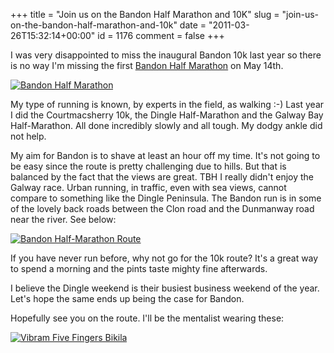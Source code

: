 +++
title = "Join us on the Bandon Half Marathon and 10K"
slug = "join-us-on-the-bandon-half-marathon-and-10k"
date = "2011-03-26T15:32:14+00:00"
id = 1176
comment = false
+++

I was very disappointed to miss the inaugural Bandon 10k last year so there is no way I'm missing the first [Bandon Half Marathon](http://www.bandonhalfmarathon.com/) on May 14th.

[![](http://www.bandonhalfmarathon.com/wp-content/themes/LOP/img/logo.png "Bandon Half Marathon")](http://www.bandonhalfmarathon.com/)

My type of running is known, by experts in the field, as walking :-) Last year I did the Courtmacsherry 10k, the Dingle Half-Marathon and the Galway Bay Half-Marathon. All done incredibly slowly and all tough. My dodgy ankle did not help.

My aim for Bandon is to shave at least an hour off my time. It's not going to be easy since the route is pretty challenging due to hills. But that is balanced by the fact that the views are great. TBH I really didn't enjoy the Galway race. Urban running, in traffic, even with sea views, cannot compare to something like the Dingle Peninsula. The Bandon run is in some of the lovely back roads between the Clon road and the Dunmanway road near the river. See below:

[![](https://d1tidq54inel9p.cloudfront.net/wp-content/uploads/2011/03/half-marathon.jpg "Bandon Half-Marathon Route")](http://www.bandonhalfmarathon.com/courses/)

If you have never run before, why not go for the 10k route? It's a great way to spend a morning and the pints taste mighty fine afterwards.

I believe the Dingle weekend is their busiest business weekend of the year. Let's hope the same ends up being the case for Bandon.

Hopefully see you on the route. I'll be the mentalist wearing these:

[![](https://d1tidq54inel9p.cloudfront.net/wp-content/uploads/2011/03/bikila-300x218.jpg "Vibram Five Fingers Bikila")](http://www.johnbuckleysports.com/products/params/2/1173/607)
